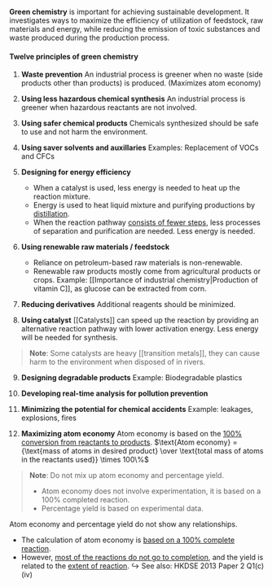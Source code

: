 **Green chemistry** is important for achieving sustainable development. It investigates ways to maximize the efficiency of utilization of feedstock, raw materials and energy, while reducing the emission of toxic substances and waste produced during the production process.

#### Twelve principles of green chemistry
1. **Waste prevention**
   An industrial process is greener when no waste (side products other than products) is produced. (Maximizes atom economy)

2. **Using less hazardous chemical synthesis**
   An industrial process is greener when hazardous reactants are not involved.

3. **Using safer chemical products**
   Chemicals synthesized should be safe to use and not harm the environment.

4. **Using saver solvents and auxillaries**
   Examples: Replacement of VOCs and CFCs

5. **Designing for energy efficiency**
	- When a catalyst is used, less energy is needed to heat up the reaction mixture.
	- Energy is used to heat liquid mixture and purifying productions by <u>distillation</u>.
	- When the reaction pathway <u>consists of fewer steps</u>, less processes of separation and purification are needed. Less energy is needed.

6. **Using renewable raw materials / feedstock**
	- Reliance on petroleum-based raw materials is non-renewable.
	- Renewable raw products mostly come from agricultural products or crops.
	  Example: [[Importance of industrial chemistry|Production of vitamin C]], as glucose can be extracted from corn.

7. **Reducing derivatives**
   Additional reagents should be minimized.

8. **Using catalyst**
   [[Catalysts]] can speed up the reaction by providing an alternative reaction pathway with lower activation energy. Less energy will be needed for synthesis.

> **Note**:
> Some catalysts are heavy [[transition metals]], they can cause harm to the environment when disposed of in rivers.

9. **Designing degradable products**
   Example: Biodegradable plastics

10. **Developing real-time analysis for pollution prevention**

11. **Minimizing the potential for chemical accidents**
    Example: leakages, explosions, fires

12. **Maximizing atom economy**
    Atom economy is based on the <u>100% conversion from reactants to products</u>.
    $\text{Atom economy} = {\text{mass of atoms in desired product} \over \text{total mass of atoms in the reactants used}} \times 100\%$

> **Note**:
> Do not mix up atom economy and percentage yield.
> - Atom economy does not involve experimentation, it is based on a 100% completed reaction.
> - Percentage yield is based on experimental data.

Atom economy and percentage yield do not show any relationships.
- The calculation of atom economy is <u>based on a 100% complete reaction</u>.
- However, <u>most of the reactions do not go to completion</u>, and the yield is related to the <u>extent of reaction</u>.
↪️ See also: HKDSE 2013 Paper 2 Q1(c)(iv)
